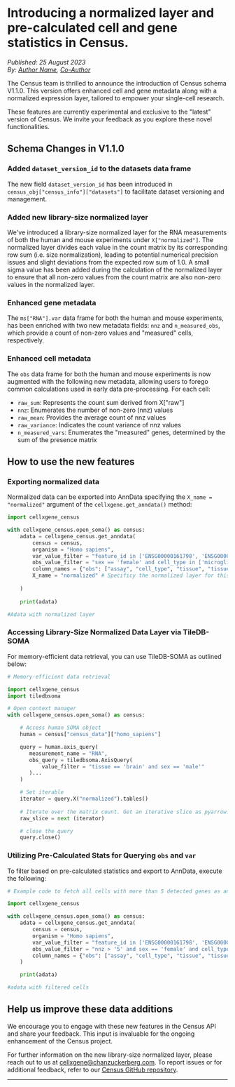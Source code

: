 # Introducing a normalized layer and pre-calculated cell and gene statistics in Census.

*Published: 25 August 2023*  
*By: [Author Name](mailto:author1@chanzuckerberg.com), [Co-Author](mailto:author2@chanzuckerberg.com)*

The Census team is thrilled to announce the introduction of Census schema V1.1.0. This version offers enhanced cell and gene metadata along with a normalized expression layer, tailored to empower your single-cell research.

These features are currently experimental and exclusive to the "latest" version of Census. We invite your feedback as you explore these novel functionalities.

## Schema Changes in V1.1.0

### Added `dataset_version_id` to the datasets data frame

The new field `dataset_version_id` has been introduced in `census_obj["census_info"]["datasets"]` to facilitate dataset versioning and management.

### Added new library-size normalized layer

We've introduced a library-size normalized layer for the RNA measurements of both the human and mouse experiments under `X["normalized"]`. The normalized layer divides each value in the count matrix by its corresponding row sum (i.e. size normalization), leading to potential numerical precision issues and slight deviations from the expected row sum of 1.0. A small sigma value has been added during the calculation of the normalized layer to ensure that all non-zero values from the count matrix are also non-zero values in the normalized layer.

### Enhanced gene metadata

The `ms["RNA"].var` data frame for both the human and mouse experiments, has been enriched with two new metadata fields: `nnz` and `n_measured_obs`, which provide a count of non-zero values and "measured" cells, respectively.

### Enhanced cell metadata

The `obs` data frame for both the human and mouse experiments is now augmented with the following new metadata, allowing users to forego common calculations used in early data pre-processing. For each cell:

- `raw_sum`: Represents the count sum derived from X["raw"]
- `nnz`: Enumerates the number of non-zero (nnz) values
- `raw_mean`: Provides the average count of nnz values
- `raw_variance`: Indicates the count variance of nnz values
- `n_measured_vars`: Enumerates the "measured" genes, determined by the sum of the presence matrix

## How to use the new features

### Exporting normalized data

Normalized data can be exported into AnnData specifying the `X_name = "normalized"` argument of the `cellxgene.get_anndata()` method:

```python
import cellxgene_census

with cellxgene_census.open_soma() as census:
    adata = cellxgene_census.get_anndata(
        census = census,
        organism = "Homo sapiens",
        var_value_filter = "feature_id in ['ENSG00000161798', 'ENSG00000188229']",
        obs_value_filter = "sex == 'female' and cell_type in ['microglial cell', 'neuron']",
        column_names = {"obs": ["assay", "cell_type", "tissue", "tissue_general", "suspension_type", "disease"]},
        X_name = "normalized" # Specificy the normalized layer for this query
        
    )
    
    print(adata)

#Adata with normalized layer
```

### Accessing Library-Size Normalized Data Layer via TileDB-SOMA 

For memory-efficient data retrieval, you can use TileDB-SOMA as outlined below:

```python
# Memory-efficient data retrieval

import cellxgene_census
import tiledbsoma

# Open context manager
with cellxgene_census.open_soma() as census:

    # Access human SOMA object
    human = census["census_data"]["homo_sapiens"]

    query = human.axis_query(
       measurement_name = "RNA",
       obs_query = tiledbsoma.AxisQuery(
           value_filter = "tissue == 'brain' and sex == 'male'"
       )...
    )

    # Set iterable
    iterator = query.X("normalized").tables()
    
    # Iterate over the matrix count. Get an iterative slice as pyarrow.Table
    raw_slice = next (iterator)

    # close the query
    query.close()


```

### Utilizing Pre-Calculated Stats for Querying `obs` and `var`

To filter based on pre-calculated statistics and export to AnnData, execute the following:

```python
# Example code to fetch all cells with more than 5 detected genes as an AnnData object

import cellxgene_census

with cellxgene_census.open_soma() as census:
    adata = cellxgene_census.get_anndata(
        census = census,
        organism = "Homo sapiens",
        var_value_filter = "feature_id in ['ENSG00000161798', 'ENSG00000188229']",
        obs_value_filter = "nnz > '5' and sex == 'female' and cell_type in ['microglial cell', 'neuron']", 
        column_names = {"obs": ["assay", "cell_type", "tissue", "tissue_general", "suspension_type", "disease"]},
    )

    print(adata)

#adata with filtered cells
```

## Help us improve these data additions

We encourage you to engage with these new features in the Census API and share your feedback. This input is invaluable for the ongoing enhancement of the Census project.

For further information on the new library-size normalized layer, please reach out to us at [cellxgene@chanzuckerberg.com](cellxgene@chanzuckerberg.com). To report issues or for additional feedback, refer to our [Census GitHub repository](https://github.com/chanzuckerberg/cellxgene-census/issues).

---
